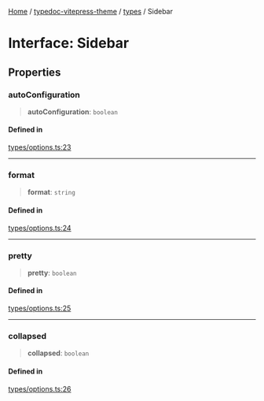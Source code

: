 [Home](../../../README.md) / [typedoc-vitepress-theme](../../README.md) / [types](../README.md) / Sidebar

# Interface: Sidebar

## Properties

### autoConfiguration

> **autoConfiguration**: `boolean`

#### Defined in

[types/options.ts:23](https://github.com/typedoc2md/typedoc-plugin-markdown/blob/main/packages/typedoc-vitepress-theme/src/types/options.ts#L23)

***

### format

> **format**: `string`

#### Defined in

[types/options.ts:24](https://github.com/typedoc2md/typedoc-plugin-markdown/blob/main/packages/typedoc-vitepress-theme/src/types/options.ts#L24)

***

### pretty

> **pretty**: `boolean`

#### Defined in

[types/options.ts:25](https://github.com/typedoc2md/typedoc-plugin-markdown/blob/main/packages/typedoc-vitepress-theme/src/types/options.ts#L25)

***

### collapsed

> **collapsed**: `boolean`

#### Defined in

[types/options.ts:26](https://github.com/typedoc2md/typedoc-plugin-markdown/blob/main/packages/typedoc-vitepress-theme/src/types/options.ts#L26)
